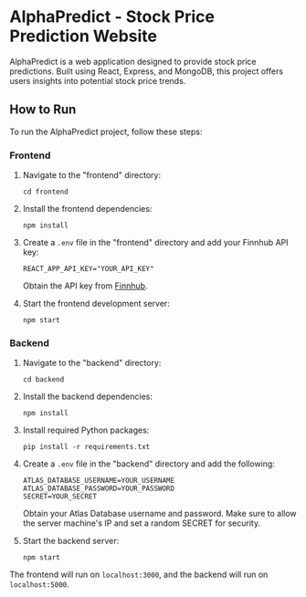 # AlphaPredict - Stock Price Prediction Website

AlphaPredict is a web application designed to provide stock price predictions. Built using React, Express, and MongoDB, this project offers users insights into potential stock price trends.

## How to Run

To run the AlphaPredict project, follow these steps:


### Frontend

1. Navigate to the "frontend" directory:
   ```
   cd frontend
   ```

2. Install the frontend dependencies:
   ```
   npm install
   ```

3. Create a `.env` file in the "frontend" directory and add your Finnhub API key:
   ```
   REACT_APP_API_KEY="YOUR_API_KEY"
   ```

   Obtain the API key from [Finnhub](https://finnhub.io/).

4. Start the frontend development server:
   ```
   npm start
   ```

### Backend

1. Navigate to the "backend" directory:
   ```
   cd backend
   ```

2. Install the backend dependencies:
   ```
   npm install
   ```

3. Install required Python packages:
   ```
   pip install -r requirements.txt
   ```

4. Create a `.env` file in the "backend" directory and add the following:
   ```
   ATLAS_DATABASE_USERNAME=YOUR_USERNAME
   ATLAS_DATABASE_PASSWORD=YOUR_PASSWORD
   SECRET=YOUR_SECRET
   ```

   Obtain your Atlas Database username and password. Make sure to allow the server machine's IP and set a random SECRET for security.

5. Start the backend server:
   ```
   npm start
   ```

The frontend will run on `localhost:3000`, and the backend will run on `localhost:5000`.


